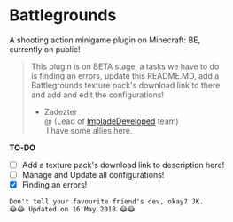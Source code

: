 # Battlegrounds
A shooting action minigame plugin on Minecraft: BE,<br>
currently on public!

> This plugin is on BETA stage, a tasks we have to do<br>
> is finding an errors, update this README.MD, add a<br>
> Battlegrounds texture pack's download link to there<br>
> and add and edit the configurations!
>
> - Zadezter<br>
> @ (Lead of [ImpladeDeveloped](http://github.com/ImpladeDeveloped) team)<br>
>  I have some allies here.

**TO-DO**
- [ ] Add a texture pack's download link to description here!
- [ ] Manage and Update all configurations!
- [x] Finding an errors!

```
Don't tell your favourite friend's dev, okay? JK.
😂😂 Updated on 16 May 2018 😂😂
```
